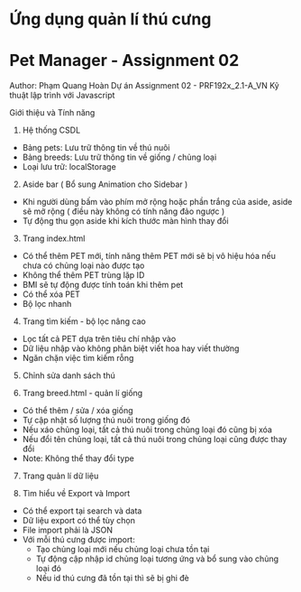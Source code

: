 # Ứng dụng quản lí thú cưng
# Pet Manager - Assignment 02

Author: Phạm Quang Hoàn
Dự án Assignment 02 - PRF192x_2.1-A_VN Kỹ thuật lập trình với Javascript

Giới thiệu và Tính năng
1. Hệ thống CSDL
- Bảng pets: Lưu trữ thông tin về thú nuôi
- Bảng breeds: Lưu trữ thông tin về giống / chủng loại
- Loại lưu trữ: localStorage

2. Aside bar ( Bổ sung Animation cho Sidebar )
- Khi người dùng bấm vào phím mở rộng hoặc phần trắng của aside, aside sẽ mở rộng ( điều này không có tính năng đảo ngược )
- Tự động thu gọn aside khi kích thước màn hình thay đổi

3. Trang index.html
- Có thể thêm PET mới, tính năng thêm PET mới sẽ bị vô hiệu hóa nếu chưa có chủng loại nào được tạo
- Không thể thêm PET trùng lặp ID
- BMI sẽ tự động được tính toán khi thêm pet
- Có thể xóa PET
- Bộ lọc nhanh

4. Trang tìm kiếm - bộ lọc nâng cao
- Lọc tất cả PET dựa trên tiêu chí nhập vào
- Dữ liệu nhập vào không phân biệt viết hoa hay viết thường
- Ngăn chặn việc tìm kiếm rỗng

5. Chỉnh sửa danh sách thú

6. Trang breed.html - quản lí giống
- Có thể thêm / sửa / xóa giống
- Tự cập nhật số lượng thú nuôi trong giống đó
- Nếu xáo chủng loại, tất cả thú nuôi trong chủng loại đó cũng bị xóa
- Nếu đổi tên chủng loại, tất cả thú nuôi trong chủng loại cũng được thay đổi
- Note: Không thể thay đổi type

7. Trang quản lí dữ liệu

8. Tìm hiểu về Export và Import
- Có thể export tại search và data
- Dữ liệu export có thể tùy chọn
- File import phải là JSON
- Với mỗi thú cưng được import:
  + Tạo chủng loại mới nếu chủng loại chưa tồn tại
  + Tự động cập nhập id chủng loại tương ứng và bổ sung vào chủng loại đó
  + Nếu id thú cưng đã tồn tại thì sẽ bị ghi đè
